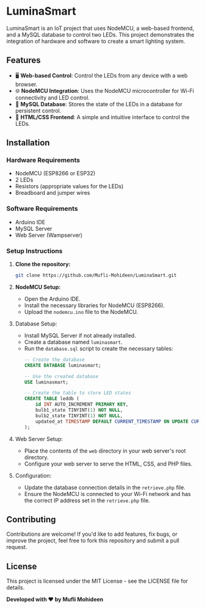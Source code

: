 # LuminaSmart

LuminaSmart is an IoT project that uses NodeMCU, a web-based frontend, and a MySQL database to control two LEDs. This project demonstrates the integration of hardware and software to create a smart lighting system.

## Features

- 🖥️ **Web-based Control**: Control the LEDs from any device with a web browser.
- 🌐 **NodeMCU Integration**: Uses the NodeMCU microcontroller for Wi-Fi connectivity and LED control.
- 💾 **MySQL Database**: Stores the state of the LEDs in a database for persistent control.
- 🎨 **HTML/CSS Frontend**: A simple and intuitive interface to control the LEDs.

## Installation

### Hardware Requirements

- NodeMCU (ESP8266 or ESP32)
- 2 LEDs
- Resistors (appropriate values for the LEDs)
- Breadboard and jumper wires

### Software Requirements

- Arduino IDE
- MySQL Server
- Web Server (Wampserver)

### Setup Instructions

1. **Clone the repository:**

   ```bash
   git clone https://github.com/Mufli-Mohideen/LuminaSmart.git

2. **NodeMCU Setup:**

   - Open the Arduino IDE.
   - Install the necessary libraries for NodeMCU (ESP8266).
   - Upload the `nodemcu.ino` file to the NodeMCU.
  
3. Database Setup:

   - Install MySQL Server if not already installed.
   - Create a database named `luminasmart`.
   - Run the `database.sql` script to create the necessary tables:
     ```sql
     -- Create the database
     CREATE DATABASE luminasmart;

     -- Use the created database
     USE luminasmart;

     -- Create the table to store LED states
     CREATE TABLE leddb (
         id INT AUTO_INCREMENT PRIMARY KEY,
         bulb1_state TINYINT(1) NOT NULL,
         bulb2_state TINYINT(1) NOT NULL,
         updated_at TIMESTAMP DEFAULT CURRENT_TIMESTAMP ON UPDATE CURRENT_TIMESTAMP
     );
     ```
     
4. Web Server Setup:

   - Place the contents of the `web` directory in your web server's root directory.
   - Configure your web server to serve the HTML, CSS, and PHP files.

5. Configuration:

   - Update the database connection details in the `retrieve.php` file.
   - Ensure the NodeMCU is connected to your Wi-Fi network and has the correct IP address set in the `retrieve.php` file.
  
## Contributing

Contributions are welcome! If you'd like to add features, fix bugs, or improve the project, feel free to fork this repository and submit a pull request.

## License

This project is licensed under the MIT License - see the LICENSE file for details.

**Developed with ❤️ by Mufli Mohideen**

